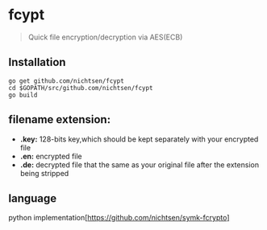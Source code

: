 # fcypt
> Quick file encryption/decryption via AES(ECB) 

## Installation
```
go get github.com/nichtsen/fcypt
cd $GOPATH/src/github.com/nichtsen/fcypt
go build 
```

## filename extension:

* __.key:__ 128-bits key,which should be kept separately with your encrypted file
* __.en:__ encrypted file
* __.de:__ decrypted file that the same as your original file after the extension being stripped

## language
python implementation[https://github.com/nichtsen/symk-fcrypto]


